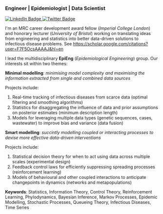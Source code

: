 ### Engineer | Epidemiologist | Data Scientist

<div id="badges">
  <a href="https://www.linkedin.com/in/kris-parag-12b46324/">
    <img src="https://img.shields.io/badge/LinkedIn-blue?style=for-the-badge&logo=linkedin&logoColor=white" alt="LinkedIn Badge"/>
  </a>
  <a href="https://twitter.com/krisparag1">
    <img src="https://img.shields.io/badge/Twitter-blue?style=for-the-badge&logo=twitter&logoColor=white" alt="Twitter Badge"/>
  </a>
</div>

I'm an MRC career development award fellow (_Imperial College London_) and honorary lecturer (_University of Bristol_) working on translating ideas from engineering and statistics into better data-driven solutions to infectious disease problems. See https://scholar.google.com/citations?user=F7F5OcsAAAAJ&hl=en

I lead the multidisciplinary **EpiEng** (_Epidemiological Engineering_) group. Our interests sit within two themes:

**Minimal modelling**: _minimising model complexity and maximising the information extracted from single and combined data sources_

Projects include:
1) Real-time tracking of infectious diseases from scarce data (optimal filtering and smoothing algorithms)
2) Statistics for disaggregating the influence of data and prior assumptions on posterior estimates (minimum description length)
3) Models for leveraging multiple data types (genetic sequences, cases, wastewater) to improve bias and variance (data fusion)

**Smart modelling**: _succintly modelling coupled or interacting processes to devise more effective data-driven interventions_

Projects include:
1) Statistical decision theory for when to act using data across multiple scales (experimental design)
2) Feedback control laws for efficiently suppressing spreading processes (reinforcement learning)
3) Models of behavioural and other coupled interactions to anticipate changepoints in dynamics (networks and metapopulations)



**Keywords**:
Statistics, Information Theory, Control Theory, Reinforcement Learning, Phylodynamics, Bayesian Inference, Markov Processes, Epidemic Modelling, Stochastic Processes, Queueing Theory, Infectious Diseases, Time Series

